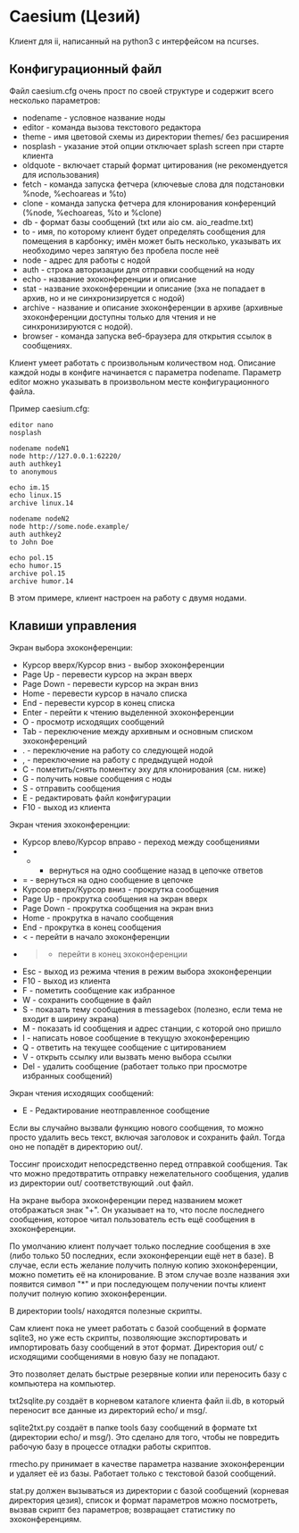 Caesium (Цезий)
===============

Клиент для ii, написанный на python3 с интерфейсом на ncurses.


Конфигурационный файл
---------------------

Файл caesium.cfg очень прост по своей структуре и содержит всего несколько параметров:

  * nodename - условное название ноды
  * editor - команда вызова текстового редактора
  * theme - имя цветовой схемы из директории themes/ без расширения
  * nosplash - указание этой опции отключает splash screen при старте клиента
  * oldquote - включает старый формат цитирования (не рекомендуется для использования)
  * fetch - команда запуска фетчера (ключевые слова для подстановки %node, %echoareas и %to)
  * clone - команда запуска фетчера для клонирования конференций (%node, %echoareas, %to и %clone)
  * db - формат базы сообщений (txt или aio см. aio_readme.txt)
  * to - имя, по которому клиент будет определять сообщения для помещения в карбонку; имён может быть несколько, указывать их необходимо через запятую без пробела после неё
  * node - адрес для работы с нодой
  * auth - строка авторизации для отправки сообщений на ноду
  * echo - название эхоконференции и описание
  * stat - название эхоконференции и описание (эха не попадает в архив, но и не синхронизируется с нодой)
  * archive - название и описание эхоконференции в архиве (архивные эхоконференции доступны только для чтения и не синхронизируются с нодой).
  * browser - команда запуска веб-браузера для открытия ссылок в сообщениях.

Клиент умеет работать с произвольным количеством нод. Описание каждой ноды в конфиге начинается с параметра nodename. Параметр editor можно указывать в произвольном месте конфигурационного файла.

Пример caesium.cfg:

```
editor nano
nosplash

nodename nodeN1
node http://127.0.0.1:62220/
auth authkey1
to anonymous

echo im.15
echo linux.15
archive linux.14

nodename nodeN2
node http://some.node.example/
auth authkey2
to John Doe

echo pol.15
echo humor.15
archive pol.15
archive humor.14
```

В этом примере, клиент настроен на работу с двумя нодами.


Клавиши управления
------------------

Экран выбора эхоконференции:

  * Курсор вверх/Курсор вниз - выбор эхоконференции
  * Page Up - перевести курсор на экран вверх
  * Page Down - перевести курсор на экран вниз
  * Home - перевести курсор в начало списка
  * End - перевести курсор в конец списка
  * Enter - перейти к чтению выделенной эхоконференции
  * O - просмотр исходящих сообщений
  * Tab - переключение между архивным и основным списком эхоконференций
  * . - переключение на работу со следующей нодой
  * , - переключение на работу с предыдущей нодой
  * C - пометить/снять поментку эху для клонирования (см. ниже)
  * G - получить новые сообщения с ноды
  * S - отправить сообщения
  * E - редактировать файл конфигурации
  * F10 - выход из клиента

Экран чтения эхоконференции:

  * Курсор влево/Курсор вправо - переход между сообщениями
  * - - вернуться на одно сообщение назад в цепочке ответов
  * = - вернуться на одно сообщение в цепочке
  * Курсор вверх/Курсор вниз - прокрутка сообщения
  * Page Up - прокрутка сообщения на экран вверх
  * Page Down - прокрутка сообщения на экран вниз
  * Home - прокрутка в начало сообщения
  * End - прокрутка в конец сообщения
  * < - перейти в начало эхоконференции
  * > - перейти в конец эхоконференции
  * Esc - выход из режима чтения в режим выбора эхоконференции
  * F10 - выход из клиента
  * F - пометить сообщение как избранное
  * W - сохранить сообщение в файл
  * S - показать тему сообщения в messagebox (полезно, если тема не входит в ширину экрана)
  * M - показать id сообщения и адрес станции, с которой оно пришло
  * I - написать новое сообщение в текущую эхоконференцию
  * Q - ответить на текущее сообщение с цитированием
  * V - открыть ссылку или вызвать меню выбора ссылки
  * Del - удалить сообщение (работает только при просмотре избранных сообщений)

Экран чтения исходящих сообщений:

  * E - Редактирование неотправленное сообщение


Если вы случайно вызвали функцию нового сообщения, то можно просто удалить весь текст, включая заголовок и сохранить файл. Тогда оно не попадёт в директорию out/.

Тоссинг происходит непосредственно перед отправкой сообщения. Так что можно предотвратить отправку нежелательного сообщения, удалив из директории out/ соответствующий .out файл.

На экране выбора эхоконференции перед названием может отображаться знак "+". Он указывает на то, что после последнего сообщения, которое читал пользователь есть ещё сообщения в эхоконференции.

По умолчанию клиент получает только последние сообщения в эхе (либо только 50 последних, если эхоконференции ещё нет в базе). В случае, если есть желание получить полную копию эхоконференции, можно пометить её на клонирование. В этом случае возле названия эхи появится символ "*" и при последующем получении почты клиент получит полную копию эхоконференции.

В директории tools/ находятся полезные скрипты.

Сам клиент пока не умеет работать с базой сообщений в формате sqlite3, но уже есть скрипты, позволяющие экспортировать и импортировать базу сообщений в этот формат. Директория out/ с исходящими сообщениями в новую базу не попадают.

Это позволяет делать быстрые резервные копии или переносить базу с компьютера на компьютер.

txt2sqlite.py создаёт в корневом каталоге клиента файл ii.db, в который переносит все данные из директорий echo/ и msg/.

sqlite2txt.py создаёт в папке tools базу сообщений в формате txt (директории echo/ и msg/). Это сделано для того, чтобы не повредить рабочую базу в процессе отладки работы скриптов.

rmecho.py принимает в качестве параметра название эхоконференции и удаляет её из базы. Работает только с текстовой базой сообщений.

stat.py должен вызываться из директории с базой сообщений (корневая директория цезия), список и формат параметров можно посмотреть, вызвав скрипт без параметров; возвращает статистику по эхоконференциям.